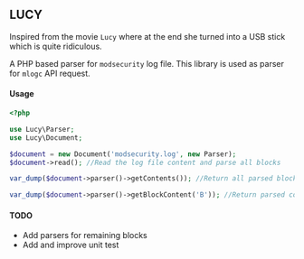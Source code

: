 ## LUCY

Inspired from the movie ```Lucy``` where at the end she turned into a USB stick which is quite ridiculous.

A PHP based parser for ```modsecurity``` log file. This library is used as parser for ```mlogc``` API request.

#### Usage

```php
<?php

use Lucy\Parser;
use Lucy\Document;

$document = new Document('modsecurity.log', new Parser);
$document->read(); //Read the log file content and parse all blocks

var_dump($document->parser()->getContents()); //Return all parsed blocks

var_dump($document->parser()->getBlockContent('B')); //Return parsed content for block B only
```

#### TODO

* Add parsers for remaining blocks
* Add and improve unit test
